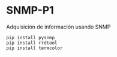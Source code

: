 # SNMP-P1
Adquisición de información usando SNMP

```
pip install pysnmp
pip install rrdtool
pip install termcolor
```
